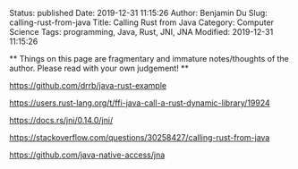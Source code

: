 Status: published
Date: 2019-12-31 11:15:26
Author: Benjamin Du
Slug: calling-rust-from-java
Title: Calling Rust from Java
Category: Computer Science
Tags: programming, Java, Rust, JNI, JNA
Modified: 2019-12-31 11:15:26

**
Things on this page are fragmentary and immature notes/thoughts of the author.
Please read with your own judgement!
**

https://github.com/drrb/java-rust-example

https://users.rust-lang.org/t/ffi-java-call-a-rust-dynamic-library/19924

https://docs.rs/jni/0.14.0/jni/

https://stackoverflow.com/questions/30258427/calling-rust-from-java

https://github.com/java-native-access/jna
